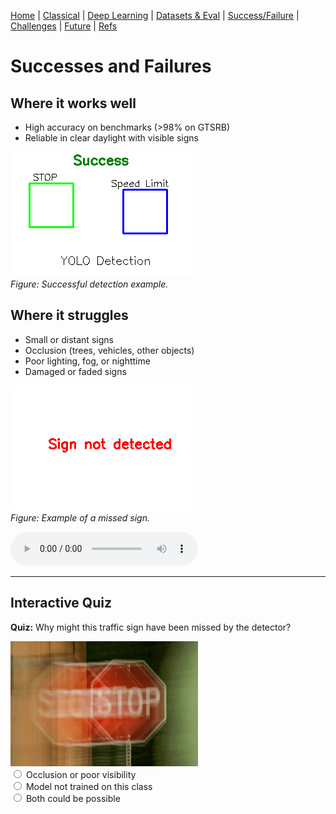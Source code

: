 [Home](index.md) | [Classical](classical.md) | [Deep Learning](deep-learning.md) | [Datasets & Eval](datasets.md) | [Success/Failure](successes-failures.md) | [Challenges](challenges.md) | [Future](future.md) | [Refs](bibliography.md)

# Successes and Failures

## Where it works well
- High accuracy on benchmarks (>98% on GTSRB)  
- Reliable in clear daylight with visible signs  

![Success Detection](assets/images/success-detection.png)  
*Figure: Successful detection example.*

## Where it struggles
- Small or distant signs  
- Occlusion (trees, vehicles, other objects)  
- Poor lighting, fog, or nighttime  
- Damaged or faded signs  

![Failure Detection](assets/images/failure-detection.png)  
*Figure: Example of a missed sign.*

<audio controls src="assets/audio/success-failure.mp3">Your browser does not support audio.</audio>

<hr>

## Interactive Quiz
<p><strong>Quiz:</strong> Why might this traffic sign have been missed by the detector?</p>
<img src="assets/images/quiz-stop.jpg" alt="Blurred STOP Sign" width="300">

<form id="quizForm">
  <label><input type="radio" name="q4" value="correct"> Occlusion or poor visibility</label><br>
  <label><input type="radio" name="q4" value="partial"> Model not trained on this class</label><br>
  <label><input type="radio" name="q4" value="both"> Both could be possible</label><br>
</form>

<p id="quizResult" style="font-weight:bold; margin-top:10px;"></p>

<script>
  const quizForm = document.getElementById("quizForm");
  const quizResult = document.getElementById("quizResult");

  quizForm.addEventListener("change", function(e) {
    const answer = e.target.value;
    if (answer === "correct") {
      quizResult.textContent = "✅ Correct! Blur and poor visibility are common reasons detectors fail.";
      quizResult.style.color = "green";
    } else if (answer === "both") {
      quizResult.textContent = "⚠️ Close — poor visibility is the main issue here, but dataset coverage can also matter.";
      quizResult.style.color = "orange";
    } else {
      quizResult.textContent = "❌ Not quite. This example mainly shows blur and visibility issues.";
      quizResult.style.color = "red";
    }
  });
</script>
